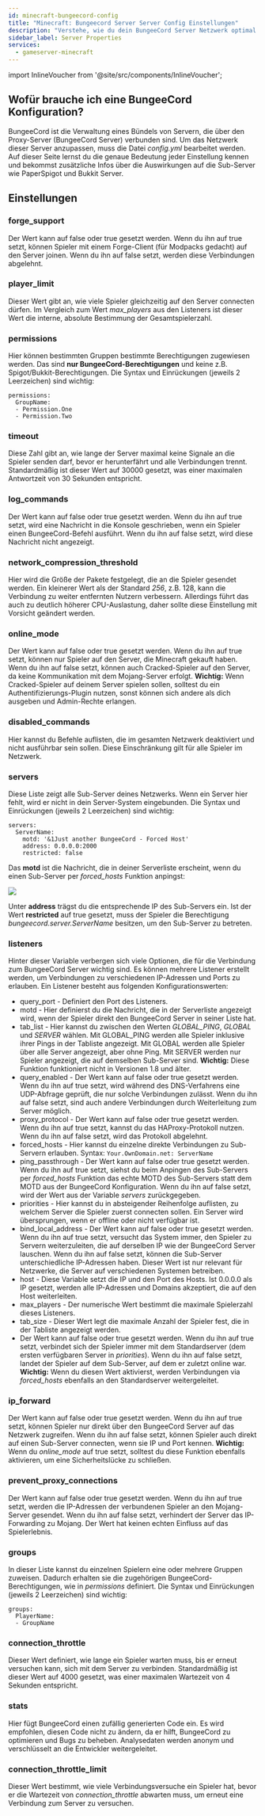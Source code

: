 ```yaml
---
id: minecraft-bungeecord-config
title: "Minecraft: Bungeecord Server Server Config Einstellungen"
description: "Verstehe, wie du dein BungeeCord Server Netzwerk optimal einstellst und verwaltest für bessere Performance und Spielerlebnis → Jetzt mehr erfahren"
sidebar_label: Server Properties
services:
  - gameserver-minecraft
---
```


import InlineVoucher from '@site/src/components/InlineVoucher';

## Wofür brauche ich eine BungeeCord Konfiguration?

BungeeCord ist die Verwaltung eines Bündels von Servern, die über den Proxy-Server (BungeeCord Server) verbunden sind. Um das Netzwerk dieser Server anzupassen, muss die Datei *config.yml* bearbeitet werden. Auf dieser Seite lernst du die genaue Bedeutung jeder Einstellung kennen und bekommst zusätzliche Infos über die Auswirkungen auf die Sub-Server wie PaperSpigot und Bukkit Server.

<InlineVoucher />

## Einstellungen

### forge_support

Der Wert kann auf false oder true gesetzt werden. Wenn du ihn auf true setzt, können Spieler mit einem Forge-Client (für Modpacks gedacht) auf den Server joinen. Wenn du ihn auf false setzt, werden diese Verbindungen abgelehnt.

### player_limit

Dieser Wert gibt an, wie viele Spieler gleichzeitig auf den Server connecten dürfen. Im Vergleich zum Wert *max_players* aus den Listeners ist dieser Wert die interne, absolute Bestimmung der Gesamtspielerzahl.

### permissions

Hier können bestimmten Gruppen bestimmte Berechtigungen zugewiesen werden. Das sind **nur BungeeCord-Berechtigungen** und keine z.B. Spigot/Bukkit-Berechtigungen.
Die Syntax und Einrückungen (jeweils 2 Leerzeichen) sind wichtig:
```
permissions:
  GroupName:
  - Permission.One
  - Permission.Two
```

### timeout

Diese Zahl gibt an, wie lange der Server maximal keine Signale an die Spieler senden darf, bevor er herunterfährt und alle Verbindungen trennt. Standardmäßig ist dieser Wert auf 30000 gesetzt, was einer maximalen Antwortzeit von 30 Sekunden entspricht.

### log_commands

Der Wert kann auf false oder true gesetzt werden. Wenn du ihn auf true setzt, wird eine Nachricht in die Konsole geschrieben, wenn ein Spieler einen BungeeCord-Befehl ausführt. Wenn du ihn auf false setzt, wird diese Nachricht nicht angezeigt.

### network_compression_threshold

Hier wird die Größe der Pakete festgelegt, die an die Spieler gesendet werden. Ein kleinerer Wert als der Standard *256*, z.B. 128, kann die Verbindung zu weiter entfernten Nutzern verbessern. Allerdings führt das auch zu deutlich höherer CPU-Auslastung, daher sollte diese Einstellung mit Vorsicht geändert werden.

### online_mode

Der Wert kann auf false oder true gesetzt werden. Wenn du ihn auf true setzt, können nur Spieler auf den Server, die Minecraft gekauft haben. Wenn du ihn auf false setzt, können auch Cracked-Spieler auf den Server, da keine Kommunikation mit dem Mojang-Server erfolgt.
**Wichtig:** Wenn Cracked-Spieler auf deinem Server spielen sollen, solltest du ein Authentifizierungs-Plugin nutzen, sonst können sich andere als dich ausgeben und Admin-Rechte erlangen.

### disabled_commands

Hier kannst du Befehle auflisten, die im gesamten Netzwerk deaktiviert und nicht ausführbar sein sollen. Diese Einschränkung gilt für alle Spieler im Netzwerk.

### servers

Diese Liste zeigt alle Sub-Server deines Netzwerks. Wenn ein Server hier fehlt, wird er nicht in dein Server-System eingebunden.
Die Syntax und Einrückungen (jeweils 2 Leerzeichen) sind wichtig:
```
servers:
  ServerName:
    motd: '&1Just another BungeeCord - Forced Host'
    address: 0.0.0.0:2000
    restricted: false
```
Das **motd** ist die Nachricht, die in deiner Serverliste erscheint, wenn du einen Sub-Server per *forced_hosts* Funktion anpingst:

![](https://screensaver01.zap-hosting.com/index.php/s/E93qgyfkjfW7Mzf/preview)

Unter **address** trägst du die entsprechende IP des Sub-Servers ein. Ist der Wert **restricted** auf true gesetzt, muss der Spieler die Berechtigung *bungeecord.server.ServerName* besitzen, um den Sub-Server zu betreten.

### listeners

Hinter dieser Variable verbergen sich viele Optionen, die für die Verbindung zum BungeeCord Server wichtig sind. Es können mehrere Listener erstellt werden, um Verbindungen zu verschiedenen IP-Adressen und Ports zu erlauben. Ein Listener besteht aus folgenden Konfigurationswerten:
* query_port - Definiert den Port des Listeners.
* motd - Hier definierst du die Nachricht, die in der Serverliste angezeigt wird, wenn der Spieler direkt den BungeeCord Server in seiner Liste hat.
* tab_list - Hier kannst du zwischen den Werten *GLOBAL_PING*, *GLOBAL* und *SERVER* wählen. Mit GLOBAL_PING werden alle Spieler inklusive ihrer Pings in der Tabliste angezeigt. Mit GLOBAL werden alle Spieler über alle Server angezeigt, aber ohne Ping. Mit SERVER werden nur Spieler angezeigt, die auf demselben Sub-Server sind. **Wichtig:** Diese Funktion funktioniert nicht in Versionen 1.8 und älter.
* query_enabled - Der Wert kann auf false oder true gesetzt werden. Wenn du ihn auf true setzt, wird während des DNS-Verfahrens eine UDP-Abfrage geprüft, die nur solche Verbindungen zulässt. Wenn du ihn auf false setzt, sind auch andere Verbindungen durch Weiterleitung zum Server möglich.
* proxy_protocol - Der Wert kann auf false oder true gesetzt werden. Wenn du ihn auf true setzt, kannst du das HAProxy-Protokoll nutzen. Wenn du ihn auf false setzt, wird das Protokoll abgelehnt.
* forced_hosts - Hier kannst du einzelne direkte Verbindungen zu Sub-Servern erlauben. Syntax: `Your.OwnDomain.net: ServerName`
* ping_passthrough - Der Wert kann auf false oder true gesetzt werden. Wenn du ihn auf true setzt, siehst du beim Anpingen des Sub-Servers per *forced_hosts* Funktion das echte MOTD des Sub-Servers statt dem MOTD aus der BungeeCord Konfiguration. Wenn du ihn auf false setzt, wird der Wert aus der Variable *servers* zurückgegeben.
* priorities - Hier kannst du in absteigender Reihenfolge auflisten, zu welchem Server die Spieler zuerst connecten sollen. Ein Server wird übersprungen, wenn er offline oder nicht verfügbar ist.
* bind_local_address - Der Wert kann auf false oder true gesetzt werden. Wenn du ihn auf true setzt, versucht das System immer, den Spieler zu Servern weiterzuleiten, die auf derselben IP wie der BungeeCord Server lauschen. Wenn du ihn auf false setzt, können die Sub-Server unterschiedliche IP-Adressen haben. Dieser Wert ist nur relevant für Netzwerke, die Server auf verschiedenen Systemen betreiben.
* host - Diese Variable setzt die IP und den Port des Hosts. Ist 0.0.0.0 als IP gesetzt, werden alle IP-Adressen und Domains akzeptiert, die auf den Host weiterleiten.
* max_players - Der numerische Wert bestimmt die maximale Spielerzahl dieses Listeners.
* tab_size - Dieser Wert legt die maximale Anzahl der Spieler fest, die in der Tabliste angezeigt werden.
* Der Wert kann auf false oder true gesetzt werden. Wenn du ihn auf true setzt, verbindet sich der Spieler immer mit dem Standardserver (dem ersten verfügbaren Server in *priorities*). Wenn du ihn auf false setzt, landet der Spieler auf dem Sub-Server, auf dem er zuletzt online war. **Wichtig:** Wenn du diesen Wert aktivierst, werden Verbindungen via *forced_hosts* ebenfalls an den Standardserver weitergeleitet.

### ip_forward

Der Wert kann auf false oder true gesetzt werden. Wenn du ihn auf true setzt, können Spieler nur direkt über den BungeeCord Server auf das Netzwerk zugreifen. Wenn du ihn auf false setzt, können Spieler auch direkt auf einen Sub-Server connecten, wenn sie IP und Port kennen.
**Wichtig:** Wenn du *online_mode* auf true setzt, solltest du diese Funktion ebenfalls aktivieren, um eine Sicherheitslücke zu schließen.

### prevent_proxy_connections

Der Wert kann auf false oder true gesetzt werden. Wenn du ihn auf true setzt, werden die IP-Adressen der verbundenen Spieler an den Mojang-Server gesendet. Wenn du ihn auf false setzt, verhindert der Server das IP-Forwarding zu Mojang.
Der Wert hat keinen echten Einfluss auf das Spielerlebnis.

### groups

In dieser Liste kannst du einzelnen Spielern eine oder mehrere Gruppen zuweisen. Dadurch erhalten sie die zugehörigen BungeeCord-Berechtigungen, wie in *permissions* definiert.
Die Syntax und Einrückungen (jeweils 2 Leerzeichen) sind wichtig:
```
groups:
  PlayerName:
  - GroupName
```

### connection_throttle

Dieser Wert definiert, wie lange ein Spieler warten muss, bis er erneut versuchen kann, sich mit dem Server zu verbinden. Standardmäßig ist dieser Wert auf 4000 gesetzt, was einer maximalen Wartezeit von 4 Sekunden entspricht.

### stats

Hier fügt BungeeCord einen zufällig generierten Code ein. Es wird empfohlen, diesen Code nicht zu ändern, da er hilft, BungeeCord zu optimieren und Bugs zu beheben. Analysedaten werden anonym und verschlüsselt an die Entwickler weitergeleitet.

### connection_throttle_limit

Dieser Wert bestimmt, wie viele Verbindungsversuche ein Spieler hat, bevor er die Wartezeit von *connection_throttle* abwarten muss, um erneut eine Verbindung zum Server zu versuchen.

<InlineVoucher />